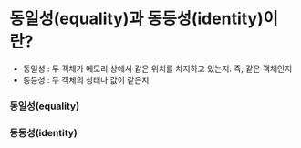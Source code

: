 # 동일성(equality)과 동등성(identity)이란?
- 동일성 : 두 객체가 메모리 상에서 같은 위치를 차지하고 있는지. 즉, 같은 객체인지
- 동등성 : 두 객체의 상태나 값이 같은지

### 동일성(equality)


### 동등성(identity)
